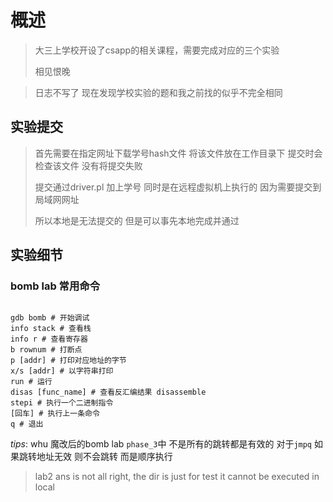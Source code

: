 # 概述

> 大三上学校开设了csapp的相关课程，需要完成对应的三个实验
>
> 相见恨晚

> 日志不写了 现在发现学校实验的题和我之前找的似乎不完全相同

## 实验提交

> 首先需要在指定网址下载学号hash文件 将该文件放在工作目录下 提交时会检查该文件 没有将提交失败
>
> 提交通过driver.pl 加上学号 同时是在远程虚拟机上执行的 因为需要提交到局域网网址
>
> 所以本地是无法提交的 但是可以事先本地完成并通过

## 实验细节

### bomb lab 常用命令

``` shell

gdb bomb # 开始调试
info stack # 查看栈
info r # 查看寄存器
b rownum # 打断点
p [addr] # 打印对应地址的字节
x/s [addr] # 以字符串打印
run # 运行
disas [func_name] # 查看反汇编结果 disassemble
stepi # 执行一个二进制指令
[回车] # 执行上一条命令
q # 退出

```
*tips*: whu 魔改后的bomb lab `phase_3`中 不是所有的跳转都是有效的 对于`jmpq` 如果跳转地址无效 则不会跳转 而是顺序执行

> lab2 ans is not all right, the dir is just for test
> it cannot be executed in local